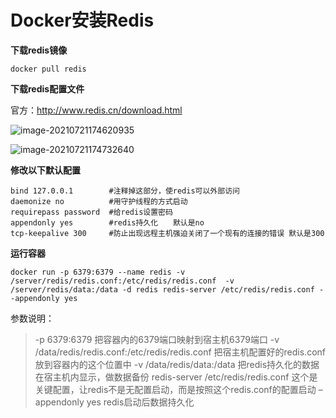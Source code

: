 # Docker安装Redis



**下载redis镜像**

```
docker pull redis
```

**下载redis配置文件**

官方：http://www.redis.cn/download.html

![image-20210721174620935](https://cdn.coder369.com/img/blog/image-20210721174620935.png)

![image-20210721174732640](https://cdn.coder369.com/img/blog/image-20210721174732640.png)

**修改以下默认配置**

```
bind 127.0.0.1        #注释掉这部分，使redis可以外部访问
daemonize no          #用守护线程的方式启动
requirepass password  #给redis设置密码
appendonly yes        #redis持久化　　默认是no
tcp-keepalive 300     #防止出现远程主机强迫关闭了一个现有的连接的错误 默认是300
```

**运行容器**

```
docker run -p 6379:6379 --name redis -v /server/redis/redis.conf:/etc/redis/redis.conf  -v /server/redis/data:/data -d redis redis-server /etc/redis/redis.conf --appendonly yes
```

参数说明：

> -p 6379:6379                                                                把容器内的6379端口映射到宿主机6379端口
> -v /data/redis/redis.conf:/etc/redis/redis.conf       把宿主机配置好的redis.conf放到容器内的这个位置中
> -v /data/redis/data:/data                                           把redis持久化的数据在宿主机内显示，做数据备份
> redis-server /etc/redis/redis.conf                            这个是关键配置，让redis不是无配置启动，而是按照这个redis.conf的配置启动
> –appendonly yes                                                         redis启动后数据持久化

